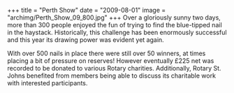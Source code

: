 +++
title = "Perth Show"
date = "2009-08-01"
image = "archimg/Perth_Show_09_800.jpg"
+++
Over a gloriously sunny two days, more than 300 people enjoyed the fun of trying to find the blue-tipped nail in the haystack. Historically, this challenge has been enormously successful and this year its drawing power was evident yet again.

With over 500 nails in place there were still over 50 winners, at times placing a bit of pressure on reserves! However eventually £225 net was recorded to be donated to various Rotary charities. Additionally, Rotary St. Johns benefited from members being able to discuss its charitable work with interested participants.